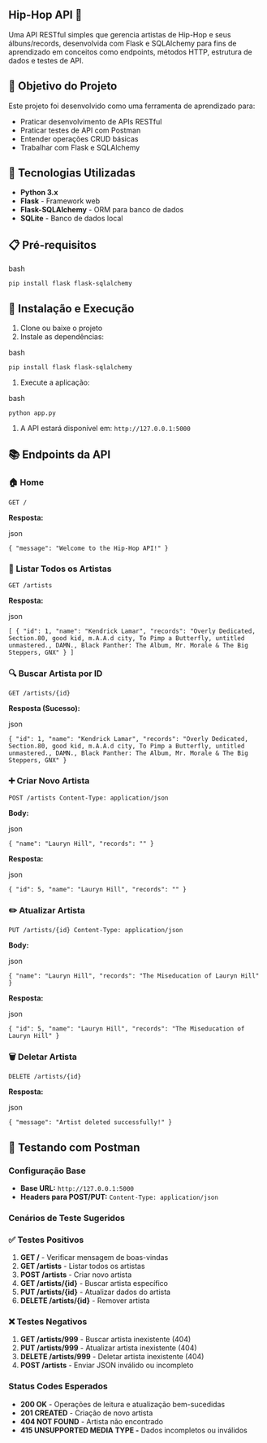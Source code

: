 ## Hip-Hop API 🎤

Uma API RESTful simples que gerencia artistas de Hip-Hop e seus álbuns/records, desenvolvida com Flask e SQLAlchemy para fins de aprendizado em conceitos como endpoints, métodos HTTP, estrutura de dados e testes de API.

## 🎯 Objetivo do Projeto

Este projeto foi desenvolvido como uma ferramenta de aprendizado para:

- Praticar desenvolvimento de APIs RESTful
- Praticar testes de API com Postman
- Entender operações CRUD básicas
- Trabalhar com Flask e SQLAlchemy

## 🚀 Tecnologias Utilizadas

- **Python 3.x**
- **Flask** - Framework web
- **Flask-SQLAlchemy** - ORM para banco de dados
- **SQLite** - Banco de dados local

## 📋 Pré-requisitos

bash

`pip install flask flask-sqlalchemy`

## 🔧 Instalação e Execução

1. Clone ou baixe o projeto
2. Instale as dependências:

bash

`pip install flask flask-sqlalchemy`

1. Execute a aplicação:

bash

`python app.py`

1. A API estará disponível em: `http://127.0.0.1:5000`

## 📚 Endpoints da API

### 🏠 Home

`GET /`

**Resposta:**

json

`{
  "message": "Welcome to the Hip-Hop API!"
}`

### 👥 Listar Todos os Artistas

`GET /artists`

**Resposta:**

json

`[
  {
    "id": 1,
    "name": "Kendrick Lamar",
    "records": "Overly Dedicated, Section.80, good kid, m.A.A.d city, To Pimp a Butterfly, untitled unmastered., DAMN., Black Panther: The Album, Mr. Morale & The Big Steppers, GNX"
  }
]`

### 🔍 Buscar Artista por ID

`GET /artists/{id}`

**Resposta (Sucesso):**

json

`{
  "id": 1,
  "name": "Kendrick Lamar",
  "records": "Overly Dedicated, Section.80, good kid, m.A.A.d city, To Pimp a Butterfly, untitled unmastered., DAMN., Black Panther: The Album, Mr. Morale & The Big Steppers, GNX"
}`

### ➕ Criar Novo Artista

`POST /artists
Content-Type: application/json`

**Body:**

json

`{
  "name": "Lauryn Hill",
  "records": ""
}`

**Resposta:**

json

`{
  "id": 5,
  "name": "Lauryn Hill",
  "records": ""
}`

### ✏️ Atualizar Artista

`PUT /artists/{id}
Content-Type: application/json`

**Body:**

json

`{
  "name": "Lauryn Hill",
  "records": "The Miseducation of Lauryn Hill"
}`

**Resposta:**

json

`{
  "id": 5,
  "name": "Lauryn Hill",
  "records": "The Miseducation of Lauryn Hill"
}`

### 🗑️ Deletar Artista

`DELETE /artists/{id}`

**Resposta:**

json

`{
  "message": "Artist deleted successfully!"
}`

## 🧪 Testando com Postman

### Configuração Base

- **Base URL:** `http://127.0.0.1:5000`
- **Headers para POST/PUT:** `Content-Type: application/json`

### Cenários de Teste Sugeridos

### ✅ Testes Positivos

1. **GET /** - Verificar mensagem de boas-vindas
2. **GET /artists** - Listar todos os artistas
3. **POST /artists** - Criar novo artista
4. **GET /artists/{id}** - Buscar artista específico
5. **PUT /artists/{id}** - Atualizar dados do artista
6. **DELETE /artists/{id}** - Remover artista

### ❌ Testes Negativos

1. **GET /artists/999** - Buscar artista inexistente (404)
2. **PUT /artists/999** - Atualizar artista inexistente (404)
3. **DELETE /artists/999** - Deletar artista inexistente (404)
4. **POST /artists** - Enviar JSON inválido ou incompleto

### Status Codes Esperados

- **200 OK** - Operações de leitura e atualização bem-sucedidas
- **201 CREATED** - Criação de novo artista
- **404 NOT FOUND** - Artista não encontrado
- **415 UNSUPPORTED MEDIA TYPE -** Dados incompletos ou inválidos